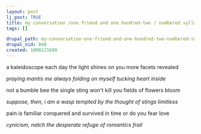 ```yaml
--- 
layout: post
lj_post: TRUE
title: my conversation /one friend and one hundred-two / numbered syllables
tags: []

drupal_path: my-conversation-one-friend-and-one-hundred-two-numbered-syllables
drupal_nid: 840
created: 1008121680
---
```

a kaleidoscope
each day the light shines on you
more facets revealed

<i>praying mantis me
always folding on myself
tucking heart inside</i>

not a bumble bee
the single sting won't kill you
fields of flowers bloom

<i>suppose, then, i am
a wasp tempted by the thought
of stings limitless</i>

pain is familiar
conquered and survived in time
or do you fear love

<i>cynicism, natch
the desperate refuge
of romantics frail</i>
